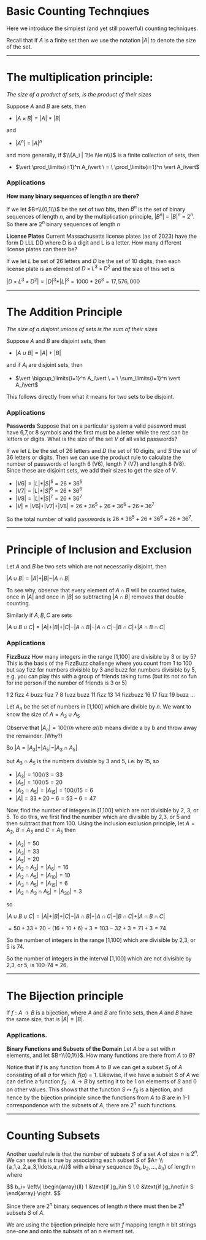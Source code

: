 # Basic Counting Technqiues
Here we introduce the simplest (and yet still powerful) counting techniques.

Recall that if $A$ is a finite set then we use the notation $\vert A \vert$ to denote the size
of the set.



---

# The multiplication principle:
_The size of a product of sets, is the product of their sizes_

Suppose $A$ and $B$ are sets, then
* $\vert A \times B \vert = \vert A \vert\ *\  \vert B \vert$

and
* $\vert A^n \vert \ = \ \vert A\vert^n$

and more generally, if $\\{A_i | 1\le i\le n\\}$ is a finite collection of sets, then
* $\vert \prod_\limits{i=1}^n A_i\vert \ = \ \prod_\limits{i=1}^n \vert A_i\vert$

### Applications

**How many binary sequences of length $n$ are there?**

If we let $B=\\{0,1\\}$ be the set of two bits, then $B^n$ is the set of binary sequences of length $n$,
and by the multiplication principle, $\vert B^n\vert \  = \ \vert B\vert^n \  = \ 2^n$. So there are $2^n$
binary sequences of length $n$

**License Plates**
Current Massachusetts license plates (as of 2023) have the form D LLL DD
where D is a digit and L is a letter. How many different license plates can there be?

If we let $L$ be set of 26 letters and $D$ be the set of 10 digits, then each license plate
is an element of $D\times L^3\times D^2$ and the size of this set is

$\vert D\times L^3\times D^2\vert = \vert D \vert^3 * \vert L \vert^3 = 1000*26^3 = 17,576,000$


---


# The Addition Principle
_The size of a disjoint unions of sets is the sum of their sizes_

Suppose $A$ and $B$ are disjoint sets, then
* $\vert A \cup B \vert = \vert A \vert\ +\  \vert B \vert$

and if $A_i$ are disjoint sets, then
* $\vert \bigcup_\limits{i=1}^n A_i\vert \ = \ \sum_\limits{i=1}^n \vert A_i\vert$

This follows directly from what it means for two sets to be disjoint.

### Applications
**Passwords**
Suppose that on a particular system a valid password must have 6,7,or 8 symbols
and the first must be a letter while the rest can be letters or digits. What is the size
of the set $V$ of all valid passwords?

If we let $L$ be the set of 26 letters and $D$ the set of 10 digits, and $S$ the set of 36 letters or digits.
Then we can use the product rule to calculate the number of passwords of length 6 (V6), length 7 (V7) and length 8 (V8).
Since these are disjoint sets, we add their sizes to get the size of $V$.

* $\vert V6 \vert = \vert L \vert * \vert S \vert^5 = 26*36^5$
* $\vert V7 \vert = \vert L \vert * \vert S \vert^6= 26*36^6$
* $\vert V8 \vert = \vert L \vert * \vert S \vert^7= 26*36^7$
* $\vert V \vert = \vert V6\vert + \vert V7\vert + \vert V8\vert = 26 * 36^5 +26 * 36^6 +26 * 36^7$

So the total number of valid passwords is $26 * 36^5 +26 * 36^6 +26 * 36^7$.

---

# Principle of Inclusion and Exclusion
Let $A$ and $B$ be two sets which are not necessarily disjoint, then

$\vert A \cup B \vert = \vert A \vert + \vert B \vert - \vert A \cap B \vert$

To see why, observe that every element of $A \cap B$ will be counted twice, once in $\vert A\vert$ and once in $\vert B \vert$
so subtracting $\vert A \cap B \vert$ removes that double counting.

Similarly if $A,B,C$ are sets 

$\vert A \cup B \cup C \vert = \vert A \vert + \vert B \vert +\vert C\vert - \vert A \cap B \vert - \vert A \cap C \vert - \vert B \cap C \vert+\vert A \cap B \cap C\vert$

### Applications

**FizzBuzz**
How many integers in the range [1,100] are divisible by 3 or by 5? This is the basis of the FizzBuzz
challenge where you count from 1 to 100 but say fizz for numbers divisible by 3 and buzz for numbers divisible by 5, e.g. you can play this with a group of friends taking turns (but its not so fun for ine person if the number of friends is 3 or 5)

1 2 fizz 4 buzz fizz 7 8 fuzz buzz 11 fizz 13 14 fizzbuzz 16 17 fizz 19 buzz ...

Let $A_n$ be the set of numbers in [1,100] which are divible by $n$.
We want to know the size of $A = A_3\cup A_5$

Observe that $\vert A_n\vert = 100//n$  where $a//b$ means divide a by b and throw away the remainder.
(Why?)

So $\vert A = \vert A_3\vert + \vert A_5\vert - \vert A_3\cap A_5\vert$

but $A_3\cap A_5$ is the numbers divisible by 3 and 5, i.e. by 15, so 

* $\vert A_3\vert =100//3 = 33$
* $\vert A_5\vert =100//5 = 20$
* $\vert A_3\cap A_5\vert = \vert A_{15}\vert = 100//15 = 6$
* $\vert A \vert = 33 + 20 - 6 = 53-6 = 47$

Now, find the number of integers in [1,100] which are not divisible by 2, 3, or 5.
To do this, we first find the number which are divisible by 2,3, or 5 and then subtract that from 100.
Using the inclusion exclusion principle, let $A= A_2$, $B=A_3$ and $C=A_5$ then

* $\vert A_2 \vert = 50$
* $\vert A_3\vert =33$
* $\vert A_5 \vert = 20$
* $\vert A_2\cap A_3 \vert = \vert A_6\vert = 16$
* $\vert A_2\cap A_5 \vert = \vert A_10\vert = 10$
* $\vert A_3\cap A_5 \vert = \vert A_15\vert = 6$
* $\vert A_2\cap A_3 \cap A_5 \vert = \vert A_30\vert = 3$

so

$\vert A \cup B \cup C \vert = \vert A \vert + \vert B \vert +\vert C\vert - \vert A \cap B \vert - \vert A \cap C \vert - \vert B \cap C \vert+\vert A \cap B \cap C\vert$

$= 50 +33 +20 - (16+10+6) + 3 = 103 - 32 + 3= 71+3=74$

So the number of integers in the range [1,100] which are divisible by 2,3, or 5 is 74.

So the number of integers in the interval [1,100] which are not divisible by 2,3, or 5,
is 100-74 = 26.


---

# The Bijection principle

If $f:A\rightarrow B$ is a bijection, where $A$ and $B$ are finite sets, then $A$ and $B$ have the same size, that is $\vert A\vert = \vert B \vert$.

### Applications.
**Binary Functions and Subsets of the Domain**
Let $A$ be a set with $n$ elements, and let $B=\\{0,1\\}$. 
How many functions are there from $A$ to $B$?

Notice that if $f$ is any function from $A$ to $B$ we can get a subset $S_f$ of $A$ consisting
of all $a$ for which $f(a)=1$.  Likewise, if we have a subset $S$ of $A$ we can define a function
$f_S:A\rightarrow B$ by setting it to be 1 on elements of $S$ and 0 on other values. This shows that
the function $S\mapsto f_S$ is a bjection, and hence by the bijection principle since
the functions from $A$ to $B$ are in 1-1 correspondence with the subsets of $A$, there are $2^n$ such functions.

---

# Counting Subsets
Another useful rule is that the number of subsets $S$ of a set $A$ of size $n$ is $2^n$.
We can see this is true by associating each subset $S$ of $A= \\{a_1,a_2,a_3,\ldots,a_n\\}$ with a binary sequence $(b_1,b_2,\ldots,b_n)$ of length $n$ where 

$$
b_i=
\left\\{
\begin{array}{ll}
1 &\text{if }g_i\in S \\ 
0 &\text{if }g_i\not\in S
\end{array} 
\right.
$$

Since there are $2^n$ binary sequences of length $n$ there must then be $2^n$ subsets $S$ of $A$.

We are using the bijection principle here with $f$ mapping length n bit strings one-one and onto the subsets of an n element set.


